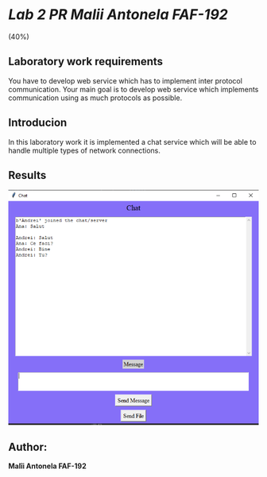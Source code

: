 
# *Lab 2 PR Malii Antonela FAF-192*
(40%)
## Laboratory work requirements
You have to develop web service which has to implement inter protocol communication.
Your main goal is to develop web service which implements communication using as much protocols as possible.

## Introducion
In this laboratory work it is implemented a chat service which will be able to handle multiple types of network connections.

## Results

![](./sc1.png)


## Author: 

__Malîi Antonela FAF-192__